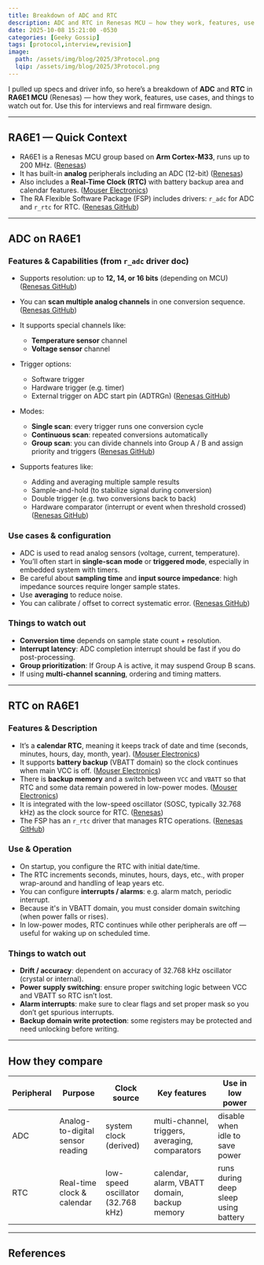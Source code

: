 ```yaml
---
title: Breakdown of ADC and RTC
description: ADC and RTC in Renesas MCU — how they work, features, use cases, and things to watch out for. Use this for interviews and real firmware design.
date: 2025-10-08 15:21:00 -0530
categories: [Geeky Gossip]
tags: [protocol,interview,revision]
image:
  path: /assets/img/blog/2025/3Protocol.png
  lqip: /assets/img/blog/2025/3Protocol.png
---
```


 I pulled up specs and driver info, so here’s a breakdown of **ADC** and **RTC** in **RA6E1 MCU** (Renesas) — how they work, features, use cases, and things to watch out for. Use this for interviews and real firmware design.

---

## RA6E1 — Quick Context

* RA6E1 is a Renesas MCU group based on **Arm Cortex-M33**, runs up to 200 MHz. ([Renesas][1])
* It has built-in **analog** peripherals including an ADC (12-bit) ([Renesas][1])
* Also includes a **Real-Time Clock (RTC)** with battery backup area and calendar features. ([Mouser Electronics][2])
* The RA Flexible Software Package (FSP) includes drivers: `r_adc` for ADC and `r_rtc` for RTC. ([Renesas GitHub][3])

---

## ADC on RA6E1

### Features & Capabilities (from `r_adc` driver doc)

* Supports resolution: up to **12, 14, or 16 bits** (depending on MCU) ([Renesas GitHub][4])
* You can **scan multiple analog channels** in one conversion sequence. ([Renesas GitHub][4])
* It supports special channels like:

  * **Temperature sensor** channel
  * **Voltage sensor** channel
* Trigger options:

  * Software trigger
  * Hardware trigger (e.g. timer)
  * External trigger on ADC start pin (ADTRGn) ([Renesas GitHub][4])
* Modes:

  * **Single scan**: every trigger runs one conversion cycle
  * **Continuous scan**: repeated conversions automatically
  * **Group scan**: you can divide channels into Group A / B and assign priority and triggers ([Renesas GitHub][4])
* Supports features like:

  * Adding and averaging multiple sample results
  * Sample-and-hold (to stabilize signal during conversion)
  * Double trigger (e.g. two conversions back to back)
  * Hardware comparator (interrupt or event when threshold crossed) ([Renesas GitHub][4])

### Use cases & configuration

* ADC is used to read analog sensors (voltage, current, temperature).
* You’ll often start in **single-scan mode** or **triggered mode**, especially in embedded system with timers.
* Be careful about **sampling time** and **input source impedance**: high impedance sources require longer sample states.
* Use **averaging** to reduce noise.
* You can calibrate / offset to correct systematic error. ([Renesas GitHub][4])

### Things to watch out

* **Conversion time** depends on sample state count + resolution.
* **Interrupt latency**: ADC completion interrupt should be fast if you do post-processing.
* **Group prioritization**: If Group A is active, it may suspend Group B scans.
* If using **multi-channel scanning**, ordering and timing matters.

---

## RTC on RA6E1

### Features & Description

* It’s a **calendar RTC**, meaning it keeps track of date and time (seconds, minutes, hours, day, month, year). ([Mouser Electronics][2])
* It supports **battery backup** (VBATT domain) so the clock continues when main VCC is off. ([Mouser Electronics][2])
* There is **backup memory** and a switch between `VCC` and `VBATT` so that RTC and some data remain powered in low-power modes. ([Mouser Electronics][2])
* It is integrated with the low-speed oscillator (SOSC, typically 32.768 kHz) as the clock source for RTC. ([Renesas][1])
* The FSP has an `r_rtc` driver that manages RTC operations. ([Renesas GitHub][3])

### Use & Operation

* On startup, you configure the RTC with initial date/time.
* The RTC increments seconds, minutes, hours, days, etc., with proper wrap-around and handling of leap years etc.
* You can configure **interrupts / alarms**: e.g. alarm match, periodic interrupt.
* Because it's in VBATT domain, you must consider domain switching (when power falls or rises).
* In low-power modes, RTC continues while other peripherals are off — useful for waking up on scheduled time.

### Things to watch out

* **Drift / accuracy**: dependent on accuracy of 32.768 kHz oscillator (crystal or internal).
* **Power supply switching**: ensure proper switching logic between VCC and VBATT so RTC isn’t lost.
* **Alarm interrupts**: make sure to clear flags and set proper mask so you don’t get spurious interrupts.
* **Backup domain write protection**: some registers may be protected and need unlocking before writing.

---

## How they compare

| Peripheral | Purpose                          | Clock source                      | Key features                                    | Use in low power                     |
| ---------- | -------------------------------- | --------------------------------- | ----------------------------------------------- | ------------------------------------ |
| ADC        | Analog-to-digital sensor reading | system clock (derived)            | multi-channel, triggers, averaging, comparators | disable when idle to save power      |
| RTC        | Real-time clock & calendar       | low-speed oscillator (32.768 kHz) | calendar, alarm, VBATT domain, backup memory    | runs during deep sleep using battery |

---

## References

[1]: https://www.renesas.cn/zh/document/dst/ra6e1-group-datasheet?utm_source=chatgpt.com "RA6E1 Group Datasheet"
[2]: https://www.mouser.com/datasheet/3/1166/1/r01ds0392ej0130-ra6e1.pdf?srsltid=AfmBOoo9_UT2wA4m_VVaEIGw0gvgUKm36gqWFdR0ItUQG0f-J7A6Ygb5&utm_source=chatgpt.com "RA6E1 Group Datasheet"
[3]: https://renesas.github.io/fsp/modules.html?utm_source=chatgpt.com "RA Flexible Software Package Documentation: API Reference"
[4]: https://renesas.github.io/fsp/group___a_d_c.html?utm_source=chatgpt.com "RA Flexible Software Package Documentation: ADC (r_adc)"
